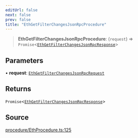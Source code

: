 ```yaml
---
editUrl: false
next: false
prev: false
title: "EthGetFilterChangesJsonRpcProcedure"
---
```


> **EthGetFilterChangesJsonRpcProcedure**: (`request`) => `Promise`\<[`EthGetFilterChangesJsonRpcResponse`](/reference/tevm/procedures-types/type-aliases/ethgetfilterchangesjsonrpcresponse/)\>

## Parameters

• **request**: [`EthGetFilterChangesJsonRpcRequest`](/reference/tevm/procedures-types/type-aliases/ethgetfilterchangesjsonrpcrequest/)

## Returns

`Promise`\<[`EthGetFilterChangesJsonRpcResponse`](/reference/tevm/procedures-types/type-aliases/ethgetfilterchangesjsonrpcresponse/)\>

## Source

[procedure/EthProcedure.ts:125](https://github.com/evmts/tevm-monorepo/blob/main/packages/procedures-types/src/procedure/EthProcedure.ts#L125)
